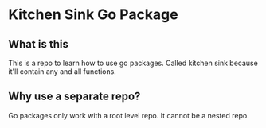 # Kitchen Sink Go Package

## What is this
This is a repo to learn how to use go packages. Called kitchen sink because it'll contain any and all functions.

## Why use a separate repo?
Go packages only work with a root level repo. It cannot be a nested repo.